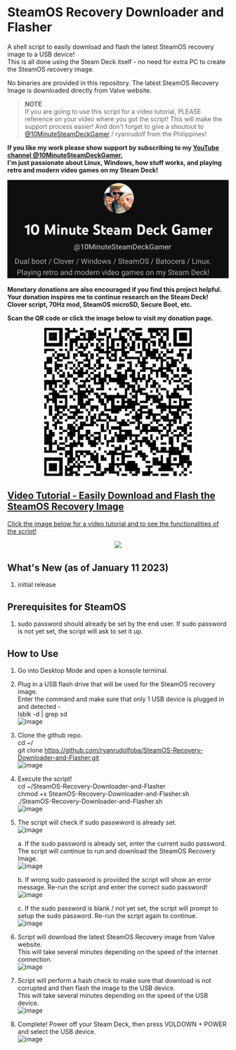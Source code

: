# SteamOS Recovery Downloader and Flasher

A shell script to easily download and flash the latest SteamOS recovery image to a USB device! \
This is all done using the Steam Deck itself - no need for extra PC to create the SteamOS recovery image.

No binaries are provided in this repository. The latest SteamOS Recovery Image is downloaded directly from Valve website.

> **NOTE**\
> If you are going to use this script for a video tutorial, PLEASE reference on your video where you got the script! This will make the support process easier!
> And don't forget to give a shoutout to [@10MinuteSteamDeckGamer](https://www.youtube.com/@10MinuteSteamDeckGamer/) / ryanrudolf from the Philippines!
>

<b> If you like my work please show support by subscribing to my [YouTube channel @10MinuteSteamDeckGamer.](https://www.youtube.com/@10MinuteSteamDeckGamer/) </b> <br>
<b> I'm just passionate about Linux, Windows, how stuff works, and playing retro and modern video games on my Steam Deck! </b>
<p align="center">
<a href="https://www.youtube.com/@10MinuteSteamDeckGamer/"> <img src="https://github.com/ryanrudolfoba/SteamOS-Recovery-Downloader-and-Flasher/blob/main/10minute.png"/> </a>
</p>

<b>Monetary donations are also encouraged if you find this project helpful. Your donation inspires me to continue research on the Steam Deck! Clover script, 70Hz mod, SteamOS microSD, Secure Boot, etc.</b>

<b>Scan the QR code or click the image below to visit my donation page.</b>

<p align="center">
<a href="https://www.paypal.com/donate/?business=VSMP49KYGADT4&no_recurring=0&item_name=Your+donation+inspires+me+to+continue+research+on+the+Steam+Deck%21%0AClover+script%2C+70Hz+mod%2C+SteamOS+microSD%2C+Secure+Boot%2C+etc.%0A%0A&currency_code=CAD"> <img src="https://github.com/ryanrudolfoba/SteamOS-Recovery-Downloader-and-Flasher/blob/main/QRCode.png"/> </a>
</p>


## [Video Tutorial - Easily Download and Flash the SteamOS Recovery Image](https://youtu.be/qzyhqxr7ep8?si=jPSsLJTf6GtxCEFz)
[Click the image below for a video tutorial and to see the functionalities of the script!](https://www.youtube.com/watch?v=heo2yFycnsM)
</b>
<p align="center">
<a href="https://youtu.be/qzyhqxr7ep8?si=jPSsLJTf6GtxCEFz"> <img src="https://github.com/ryanrudolfoba/SteamDOS-Recovery-Downloader-and-Flasher/blob/main/banner.png"/> </a>
</p>

## What's New (as of January 11 2023)
1. initial release

## Prerequisites for SteamOS
1. sudo password should already be set by the end user. If sudo password is not yet set, the script will ask to set it up.

## How to Use
1. Go into Desktop Mode and open a konsole terminal.
2. Plug in a USB flash drive that will be used for the SteamOS recovery image. \
   Enter the command and make sure that only 1 USB device is plugged in and detected -\
   lsblk -d | grep sd \
![image](https://github.com/ryanrudolfoba/SteamOS-Recovery-Downloader-and-Flasher/assets/98122529/3146029e-2e32-49db-8a6e-c17f175e0666)
   
4. Clone the github repo. \
   cd ~/ \
   git clone https://github.com/ryanrudolfoba/SteamOS-Recovery-Downloader-and-Flasher.git \
![image](https://github.com/ryanrudolfoba/SteamOS-Recovery-Downloader-and-Flasher/assets/98122529/21800f3a-17fb-4583-8781-e782beeb3eb6)

6. Execute the script! \
   cd ~/SteamOS-Recovery-Downloader-and-Flasher \
   chmod +x SteamOS-Recovery-Downloader-and-Flasher.sh \
   ./SteamOS-Recovery-Downloader-and-Flasher.sh \
![image](https://github.com/ryanrudolfoba/SteamOS-Recovery-Downloader-and-Flasher/assets/98122529/6baa9ac7-f0fb-45e6-a695-bce51720268a)
   
8. The script will check if sudo passwword is already set.\
![image](https://github.com/ryanrudolfoba/SteamOS-Recovery-Downloader-and-Flasher/assets/98122529/8a7db91a-2748-479e-9927-de6d51083ad8)

   a. If the sudo password is already set, enter the current sudo password. The script will continue to run and download the SteamOS Recovery Image. \
![image](https://github.com/ryanrudolfoba/SteamOS-Recovery-Downloader-and-Flasher/assets/98122529/9161afb4-adbd-4aab-8ffb-13bfc2326935)

   b. If wrong sudo password is provided the script will show an error message. Re-run the script and enter the correct sudo password!\
![image](https://github.com/ryanrudolfoba/SteamOS-Recovery-Downloader-and-Flasher/assets/98122529/bcede292-7212-487a-9414-549d6df88b88)
         
   c. If the sudo password is blank / not yet set, the script will prompt to setup the sudo password. Re-run the script again to continue.\
![image](https://github.com/ryanrudolfoba/SteamOS-Recovery-Downloader-and-Flasher/assets/98122529/05278d8a-52d3-463c-ac9d-44e44b5045be)

9. Script will download the latest SteamOS Recovery image from Valve website. \
   This will take several minutes depending on the speed of the internet connection. \
![image](https://github.com/ryanrudolfoba/SteamOS-Recovery-Downloader-and-Flasher/assets/98122529/8a55d505-1750-4b6b-9786-feb4a18c0c9a)

10. Script will perform a hash check to make sure that download is not corrupted and then flash the image to the USB device. \
   This will take several minutes depending on the speed of the USB device. \
![image](https://github.com/ryanrudolfoba/SteamOS-Recovery-Downloader-and-Flasher/assets/98122529/f4a8715b-5e64-4fba-9b09-4d8c7a865526)

11. Complete! Power off your Steam Deck, then press VOLDOWN + POWER and select the USB device. \
![image](https://github.com/ryanrudolfoba/SteamOS-Recovery-Downloader-and-Flasher/assets/98122529/e4b733ce-23b6-4925-926b-9a969234a6ac)
